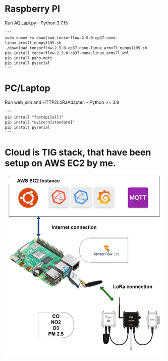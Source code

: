 # Raspberry PI
Run AQI_api.py
    - Python 3.7.15
    
    '''
    sudo chmod +x download_tensorflow-2.5.0-cp37-none-linux_armv7l_numpy1195.sh
    ./download_tensorflow-2.5.0-cp37-none-linux_armv7l_numpy1195.sh
    pip install tensorflow-2.5.0-cp37-none-linux_armv7l.whl
    pip install paho-mqtt
    pip install pyserial
    '''

# PC/Laptop
Run web_sim and HTTP2LoRaAdapter. 
    - Python >= 3.9
    
    '''
    pip install "fastapi[all]"
    pip install "uvicorn[standard]"
    pip install pyserial
    '''

# Cloud is TIG stack, that have been setup on AWS EC2 by me.

![Real Work](AQI_real_demo.drawio.png)
